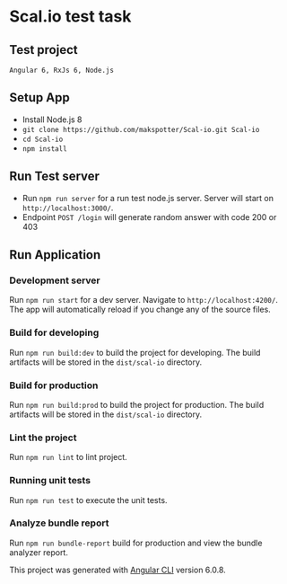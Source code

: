 # Scal.io test task

## Test project
`Angular 6, RxJs 6, Node.js`

## Setup App
* Install Node.js 8
* `git clone https://github.com/makspotter/Scal-io.git Scal-io`
* `cd Scal-io`
* `npm install`

## Run Test server
* Run `npm run server` for a run test node.js server. Server will start on `http://localhost:3000/`.
* Endpoint `POST /login` will generate random answer with code 200 or 403

## Run Application
### Development server
Run `npm run start` for a dev server. Navigate to `http://localhost:4200/`. The app will automatically reload if you change any of the source files.

### Build for developing
Run `npm run build:dev` to build the project for developing. The build artifacts will be stored in the `dist/scal-io` directory.

### Build for production
Run `npm run build:prod` to build the project for production. The build artifacts will be stored in the `dist/scal-io` directory.

### Lint the project
Run `npm run lint` to lint project.

### Running unit tests
Run `npm run test` to execute the unit tests.

### Analyze bundle report
Run `npm run bundle-report` build for production and view the bundle analyzer report.

This project was generated with [Angular CLI](https://github.com/angular/angular-cli) version 6.0.8.
